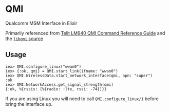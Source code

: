# QMI

Qualcomm MSM Interface in Elixir

Primarily referenced from [Telit LM940 QMI Command Reference Guide](assets/telit_qmi_guide.pdf) and the [`libqmi` source](https://gitlab.freedesktop.org/mobile-broadband/libqmi/-/tree/master)

## Usage

```
iex> QMI.configure_linux("wwan0")
iex> {:ok, qmi} = QMI.start_link(ifname: "wwan0")
iex> QMI.WirelessData.start_network_interface(qmi, apn: "super")
:ok
iex> QMI.NetworkAccess.get_signal_strength(qmi)
{:ok, %{rssis: [%{radio: :lte, rssi: -74}]}}
```

If you are using Linux you will need to call `QMI.configure_linux/1` before
bring the interface up.
